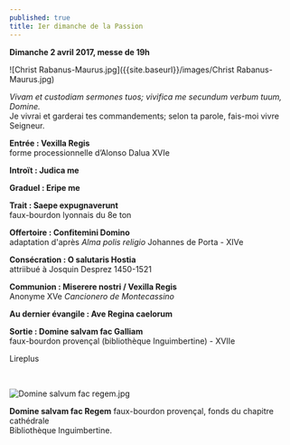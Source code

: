 ```yaml
---
published: true
title: Ier dimanche de la Passion
---
```

**Dimanche 2 avril 2017, messe de 19h**  

![Christ Rabanus-Maurus.jpg]({{site.baseurl}}/images/Christ Rabanus-Maurus.jpg)


*Vivam et custodiam sermones tuos; vivifica me secundum verbum tuum, Domine.*  
Je vivrai et garderai tes commandements; selon ta parole, fais-moi vivre Seigneur.


**Entrée : Vexilla Regis**  
forme processionnelle d’Alonso Dalua XVIe

**Introït : Judica me**

**Graduel : Eripe me**

**Trait : Saepe expugnaverunt**  
faux-bourdon lyonnais du 8e ton

**Offertoire : Confitemini Domino**  
adaptation d'après *Alma polis religio* Johannes de Porta - XIVe

**Consécration : O salutaris Hostia**  
attriibué à Josquin Desprez 1450-1521  

**Communion : Miserere nostri / Vexilla Regis**  
Anonyme XVe *Cancionero de Montecassino*

**Au dernier évangile : Ave Regina caelorum**

**Sortie : Domine salvam fac Galliam**  
faux-bourdon provençal (bibliothèque Inguimbertine) - XVIIe

Lireplus 

&nbsp;

![Domine salvum fac regem.jpg]({{site.baseurl}}/images/Domine%20salvum%20fac%20regem.jpg)

**Domine salvam fac Regem** faux-bourdon provençal, fonds du chapitre cathédrale  
Bibliothèque Inguimbertine.
